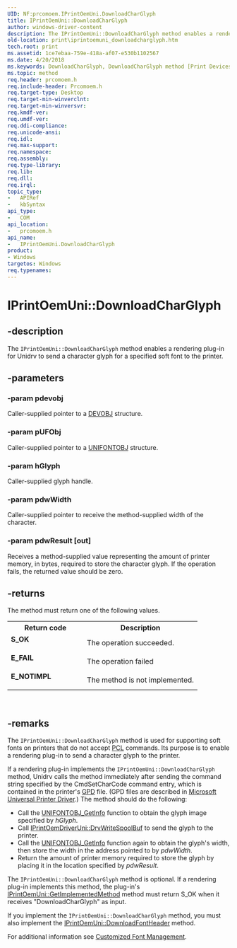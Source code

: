 ```yaml
---
UID: NF:prcomoem.IPrintOemUni.DownloadCharGlyph
title: IPrintOemUni::DownloadCharGlyph
author: windows-driver-content
description: The IPrintOemUni::DownloadCharGlyph method enables a rendering plug-in for Unidrv to send a character glyph for a specified soft font to the printer.
old-location: print\iprintoemuni_downloadcharglyph.htm
tech.root: print
ms.assetid: 1ce7ebaa-759e-418a-af07-e530b1102567
ms.date: 4/20/2018
ms.keywords: DownloadCharGlyph, DownloadCharGlyph method [Print Devices], DownloadCharGlyph method [Print Devices],IPrintOemUni interface, IPrintOemUni interface [Print Devices],DownloadCharGlyph method, IPrintOemUni.DownloadCharGlyph, IPrintOemUni::DownloadCharGlyph, prcomoem/IPrintOemUni::DownloadCharGlyph, print.iprintoemuni_downloadcharglyph, print_unidrv-pscript_rendering_da86807b-5b3c-41af-8504-337da544dd93.xml
ms.topic: method
req.header: prcomoem.h
req.include-header: Prcomoem.h
req.target-type: Desktop
req.target-min-winverclnt: 
req.target-min-winversvr: 
req.kmdf-ver: 
req.umdf-ver: 
req.ddi-compliance: 
req.unicode-ansi: 
req.idl: 
req.max-support: 
req.namespace: 
req.assembly: 
req.type-library: 
req.lib: 
req.dll: 
req.irql: 
topic_type:
-	APIRef
-	kbSyntax
api_type:
-	COM
api_location:
-	prcomoem.h
api_name:
-	IPrintOemUni.DownloadCharGlyph
product:
- Windows
targetos: Windows
req.typenames: 
---
```


# IPrintOemUni::DownloadCharGlyph


## -description


The <code>IPrintOemUni::DownloadCharGlyph</code> method enables a rendering plug-in for Unidrv to send a character glyph for a specified soft font to the printer.


## -parameters




### -param pdevobj

Caller-supplied pointer to a <a href="https://msdn.microsoft.com/library/windows/hardware/ff547573">DEVOBJ</a> structure.


### -param pUFObj

Caller-supplied pointer to a <a href="https://msdn.microsoft.com/library/windows/hardware/ff563590">UNIFONTOBJ</a> structure.


### -param hGlyph

Caller-supplied glyph handle.


### -param pdwWidth

Caller-supplied pointer to receive the method-supplied width of the character.


### -param pdwResult [out]

Receives a method-supplied value representing the amount of printer memory, in bytes, required to store the character glyph. If the operation fails, the returned value should be zero.


## -returns



The method must return one of the following values.

<table>
<tr>
<th>Return code</th>
<th>Description</th>
</tr>
<tr>
<td width="40%">
<dl>
<dt><b>S_OK</b></dt>
</dl>
</td>
<td width="60%">
The operation succeeded.

</td>
</tr>
<tr>
<td width="40%">
<dl>
<dt><b>E_FAIL</b></dt>
</dl>
</td>
<td width="60%">
The operation failed

</td>
</tr>
<tr>
<td width="40%">
<dl>
<dt><b>E_NOTIMPL</b></dt>
</dl>
</td>
<td width="60%">
The method is not implemented.

</td>
</tr>
</table>
 




## -remarks



The <code>IPrintOemUni::DownloadCharGlyph</code> method is used for supporting soft fonts on printers that do not accept <a href="https://msdn.microsoft.com/139a10e9-203b-499b-9291-8537eae9189c">PCL</a> commands. Its purpose is to enable a rendering plug-in to send a character glyph to the printer.

If a rendering plug-in implements the  <code>IPrintOemUni::DownloadCharGlyph</code> method, Unidrv calls the method immediately after sending the command string specified by the CmdSetCharCode command entry, which is contained in the printer's <a href="https://msdn.microsoft.com/f67c673d-c6f0-49f0-850a-d8b00e99ddd4">GPD</a> file. (GPD files are described in <a href="https://msdn.microsoft.com/1f5d68a1-3552-44a9-a0c5-b3ec5fe22a22">Microsoft Universal Printer Driver</a>.) The method should do the following:

<ul>
<li>
Call the <a href="https://msdn.microsoft.com/library/windows/hardware/ff563594">UNIFONTOBJ_GetInfo</a> function to obtain the glyph image specified by <i>hGlyph</i>.

</li>
<li>
Call <a href="https://msdn.microsoft.com/library/windows/hardware/ff553138">IPrintOemDriverUni::DrvWriteSpoolBuf</a> to send the glyph to the printer.

</li>
<li>
Call the <a href="https://msdn.microsoft.com/library/windows/hardware/ff563594">UNIFONTOBJ_GetInfo</a> function again to obtain the glyph's width, then store the width in the address pointed to by <i>pdwWidth</i>. 

</li>
<li>
Return the amount of printer memory required to store the glyph by placing it in the location specified by <i>pdwResult</i>.

</li>
</ul>
The <code>IPrintOemUni::DownloadCharGlyph</code> method is optional. If a rendering plug-in implements this method, the plug-in's <a href="https://msdn.microsoft.com/library/windows/hardware/ff554253">IPrintOemUni::GetImplementedMethod</a> method must return S_OK when it receives "DownloadCharGlyph" as input.

If you implement the <code>IPrintOemUni::DownloadCharGlyph</code> method, you must also implement the <a href="https://msdn.microsoft.com/library/windows/hardware/ff554242">IPrintOemUni::DownloadFontHeader</a> method.

For additional information see <a href="https://msdn.microsoft.com/6e643703-ace1-4660-990c-3a9ca735829d">Customized Font Management</a>.



